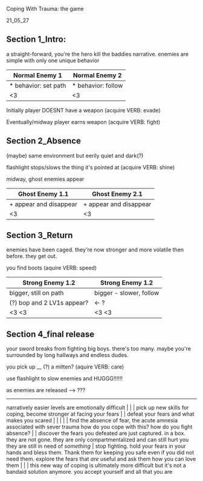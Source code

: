 Coping With Trauma: the game

21_05_27

## Section 1_Intro: 

a straight-forward, you're the hero kill the baddies narrative. enemies are simple with only one unique behavior

| Normal Enemy 1 | Normal Enemy 2 |
| -------------- | -------------- | 
| * behavior: set path | * behavior: follow |
| <3 | <3 |

Initially player DOESNT have a weapon (acquire VERB: evade)

Eventually/midway player earns weapon (acquire VERB: fight)

## Section 2_Absence

(maybe) same environment but eerily quiet and dark(?) 

flashlight stops/slows the thing it's pointed at (acquire VERB: shine)

midway, ghost enemies appear

| Ghost Enemy 1.1 | Ghost Enemy 2.1 |
| --------------- | --------------- |
| + appear and disappear | + appear and disappear |
| <3 | <3 |

## Section 3_Return

enemies have been caged. they're now stronger and more volatile then before. they get out.

you find boots (aquire VERB: speed)

| Strong Enemy 1.2 | Strong Enemy 1.2 |
| ---------------- | ---------------- |
| bigger, still on path | bigger - slower, follow |
| (?) bop and 2 LV1s appear? | <- ? |
| <3 <3 | <3 <3 |

## Section 4_final release

your sword breaks from fighting big boys. there's too many. maybe you're surrounded by long hallways and endless dudes. 

you pick up __ (?) a mitten? (aquire VERB: care)

use flashlight to slow enemies and HUGGG!!!!!!

as enemies are released --> ???


----

narratively easier levels are emotionally difficult
|
|
| pick up new skills for coping, become stronger at facing your fears
|
| defeat your fears and what makes you scared
|
|
|
|
| find the absence of fear, the acute amnesia associated with sever trauma
how do you cope with this? how do you fight absence?
|
| discover the fears you defeated are just captured. in a box.
they are not gone. they are only compartmentalized and can still hurt you
they are still in need of _something_
|
stop fighting. hold your fears in your hands and bless them. 
Thank them for keeping you safe even if you did not need them.
explore the fears that _are_ useful and ask them how you can love them
|
|
| this new way of coping is ultimately more difficult
but it's not a bandaid solution anymore.
you accept yourself and all that you are
